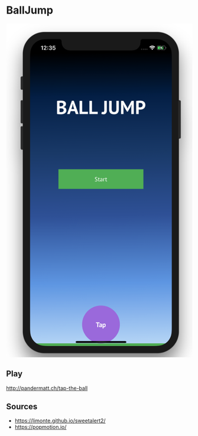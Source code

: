# BallJump

![demo](demo/home.png)

## Play

<http://pandermatt.ch/tap-the-ball>

## Sources

* <https://limonte.github.io/sweetalert2/>
* <https://popmotion.io/>

